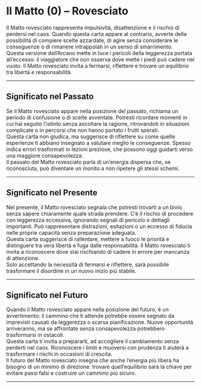 # Il Matto (0) – Rovesciato

Il Matto rovesciato rappresenta impulsività, disattenzione e il rischio di perdersi nel caos. Quando questa carta appare al contrario, avverte della possibilità di compiere scelte azzardate, di agire senza considerare le conseguenze o di rimanere intrappolati in un senso di smarrimento.  
Questa versione dell’Arcano mette in luce i pericoli della leggerezza portata all’eccesso: il viaggiatore che non osserva dove mette i piedi può cadere nel vuoto. Il Matto rovesciato invita a fermarsi, riflettere e trovare un equilibrio tra libertà e responsabilità.

---

## Significato nel Passato  
Se il Matto rovesciato appare nella posizione del passato, richiama un periodo di confusione o di scelte avventate. Potresti ricordare momenti in cui hai seguito l’istinto senza ascoltare la ragione, ritrovandoti in situazioni complicate o in percorsi che non hanno portato i frutti sperati.  
Questa carta non giudica, ma suggerisce di riflettere su come quelle esperienze ti abbiano insegnato a valutare meglio le conseguenze. Spesso indica errori trasformati in lezioni preziose, che possono oggi guidarti verso una maggiore consapevolezza.  
Il passato del Matto rovesciato parla di un’energia dispersa che, se riconosciuta, può diventare un monito a non ripetere gli stessi schemi.

---

## Significato nel Presente  
Nel presente, il Matto rovesciato segnala che potresti trovarti a un bivio senza sapere chiaramente quale strada prendere. C’è il rischio di procedere con leggerezza eccessiva, ignorando segnali di pericolo o dettagli importanti. Può rappresentare distrazioni, esitazioni o un eccesso di fiducia nelle proprie capacità senza preparazione adeguata.  
Questa carta suggerisce di rallentare, mettere a fuoco le priorità e distinguere tra vera libertà e fuga dalle responsabilità. Il Matto rovesciato ti invita a riconoscere dove stai rischiando di cadere in errore per mancanza di attenzione.  
Solo accettando la necessità di fermarsi e riflettere, sarà possibile trasformare il disordine in un nuovo inizio più stabile.

---

## Significato nel Futuro  
Quando il Matto rovesciato appare nella posizione del futuro, è un avvertimento: il cammino che ti attende potrebbe essere segnato da imprevisti causati da leggerezza o scarsa pianificazione. Nuove opportunità arriveranno, ma se affrontate senza consapevolezza potrebbero trasformarsi in ostacoli.  
Questa carta ti invita a prepararti, ad accogliere il cambiamento senza perderti nel caos. Riconoscere i limiti e muoversi con prudenza ti aiuterà a trasformare i rischi in occasioni di crescita.  
Il futuro del Matto rovesciato insegna che anche l’energia più libera ha bisogno di un minimo di direzione: trovare quell’equilibrio sarà la chiave per evitare passi falsi e costruire un cammino più sicuro.

---
